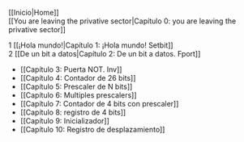 [[Inicio|Home]]  
[[You are leaving the privative sector|Capítulo 0: you are leaving the privative sector]]  
  
1 [[¡Hola mundo!|Capítulo 1: ¡Hola mundo! Setbit]]  
2 [[De un bit a datos|Capítulo 2: De un bit a datos. Fport]]  
* [[Capítulo 3: Puerta NOT. Inv]]
* [[Capítulo 4: Contador de 26 bits]]
* [[Capítulo 5: Prescaler de N bits]]
* [[Capítulo 6: Multiples prescalers]]
* [[Capítulo 7: Contador de 4 bits con prescaler]]
* [[Capítulo 8: registro de 4 bits]]
* [[Capítulo 9: Inicializador]]
* [[Capítulo 10: Registro de desplazamiento]]
